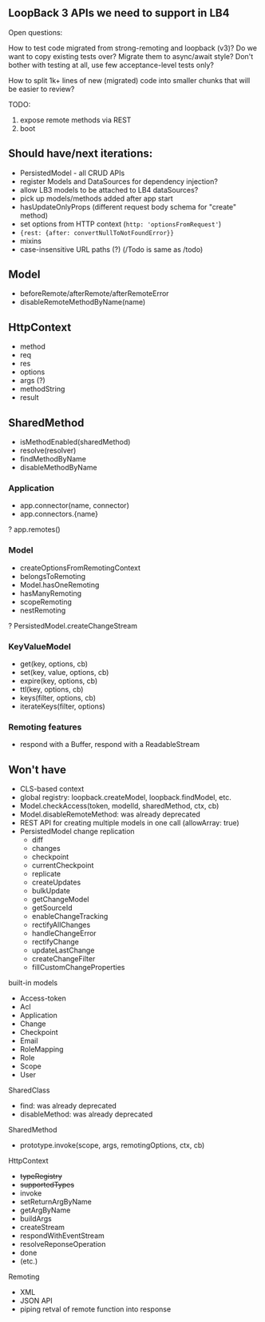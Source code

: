 ## LoopBack 3 APIs we need to support in LB4

Open questions:

How to test code migrated from strong-remoting and loopback (v3)? Do we want to
copy existing tests over? Migrate them to async/await style? Don't bother with
testing at all, use few acceptance-level tests only?

How to split 1k+ lines of new (migrated) code into smaller chunks that will be
easier to review?

TODO:

1. expose remote methods via REST
2. boot

## Should have/next iterations:

- PersistedModel - all CRUD APIs
- register Models and DataSources for dependency injection?
- allow LB3 models to be attached to LB4 dataSources?
- pick up models/methods added after app start
- hasUpdateOnlyProps (different request body schema for "create" method)
- set options from HTTP context (`http: 'optionsFromRequest'`)
- `{rest: {after: convertNullToNotFoundError}}`
- mixins
- case-insensitive URL paths (?) (/Todo is same as /todo)

## Model

- beforeRemote/afterRemote/afterRemoteError
- disableRemoteMethodByName(name)

## HttpContext
- method
- req
- res
- options
- args (?)
- methodString
- result

## SharedMethod
- isMethodEnabled(sharedMethod)
- resolve(resolver)
- findMethodByName
- disableMethodByName

### Application
- app.connector(name, connector)
- app.connectors.{name}

? app.remotes()

### Model

- createOptionsFromRemotingContext
- belongsToRemoting
- Model.hasOneRemoting
- hasManyRemoting
- scopeRemoting
- nestRemoting

? PersistedModel.createChangeStream

### KeyValueModel

- get(key, options, cb)
- set(key, value, options, cb)
- expire(key, options, cb)
- ttl(key, options, cb)
- keys(filter, options, cb)
- iterateKeys(filter, options)

### Remoting features

- respond with a  Buffer, respond with a ReadableStream

## Won't have

- CLS-based context
- global registry: loopback.createModel, loopback.findModel, etc.
- Model.checkAccess(token, modelId, sharedMethod, ctx, cb)
- Model.disableRemoteMethod: was already deprecated
- REST API for creating multiple models in one call (allowArray: true)
- PersistedModel change replication
  - diff
  - changes
  - checkpoint
  - currentCheckpoint
  - replicate
  - createUpdates
  - bulkUpdate
  - getChangeModel
  - getSourceId
  - enableChangeTracking
  - rectifyAllChanges
  - handleChangeError
  - rectifyChange
  - updateLastChange
  - createChangeFilter
  - fillCustomChangeProperties

built-in models
- Access-token
- Acl
- Application
- Change
- Checkpoint
- Email
- RoleMapping
- Role
- Scope
- User

SharedClass
- find: was already deprecated
- disableMethod: was already deprecated

SharedMethod
- prototype.invoke(scope, args, remotingOptions, ctx, cb)

HttpContext
- ~~typeRegistry~~
- ~~supportedTypes~~
- invoke
- setReturnArgByName
- getArgByName
- buildArgs
- createStream
- respondWithEventStream
- resolveReponseOperation
- done
- (etc.)

Remoting
- XML
- JSON API
- piping retval of remote function into response
